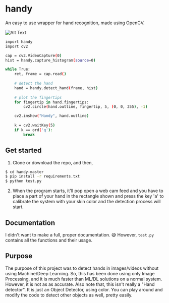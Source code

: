# handy
An easy to use wrapper for hand recognition, made using OpenCV.

![Alt Text](sample.gif)

```sh
import handy
import cv2

cap = cv2.VideoCapture(0)
hist = handy.capture_histogram(source=0)

while True:
    ret, frame = cap.read()
    
    # detect the hand
    hand = handy.detect_hand(frame, hist)
    
    # plot the fingertips
    for fingertip in hand.fingertips:
        cv2.circle(hand.outline, fingertip, 5, (0, 0, 255), -1)

    cv2.imshow("Handy", hand.outline)
    
    k = cv2.waitKey(5)
    if k == ord('q'):
        break
```

## Get started
1. Clone or download the repo, and then,
```sh
$ cd handy-master
$ pip install -r requirements.txt
$ python test.py
```
2. When the program starts, it'll pop open a web cam feed and you have to place a part of your hand in the rectangle shown and press the key 'a' to calibrate the system with your skin color and the detection process will start.


## Documentation
I didn't want to make a full, proper documentation. 😅
However, `test.py` contains all the functions and their usage.

## Purpose
The purpose of this project was to detect hands in images/videos without using Machine/Deep Learning. So, this has been done using only Image Processing, and it is much faster than ML/DL solutions on a normal system. However, it is not as as accurate.
Also note that, this isn't really a "Hand detector". It is just an Object Detector, using color. You can play around and modify the code to detect other objects as well, pretty easily.

